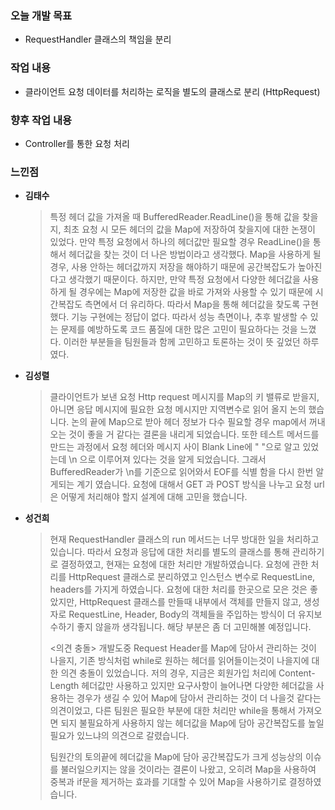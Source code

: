 ### 오늘 개발 목표
* RequestHandler 클래스의 책임을 분리

### 작업 내용
* 클라이언트 요청 데이터를 처리하는 로직을 별도의 클래스로 분리 (HttpRequest)

### 향후 작업 내용
* Controller를 통한 요청 처리

### 느낀점

* **김태수**

    > 특정 헤더 값을 가져올 때 BufferedReader.ReadLine()을 통해 값을 찾을지, 최초 요청 시 모든 헤더의 값을
    Map에 저장하여 찾을지에 대한 논쟁이 있었다. 만약 특정 요청에서 하나의 헤더값만 필요할 경우 ReadLine()을 통해서
    헤더값을 찾는 것이 더 나은 방법이라고 생각했다. Map을 사용하게 될 경우, 사용 안하는 헤더값까지 저장을 해야하기 때문에
    공간복잡도가 높아진다고 생각했기 때문이다. 하지만, 만약 특정 요청에서 다양한 헤더값을 사용하게 될 경우에는 Map에 저장한
    값을 바로 가져와 사용할 수 있기 때문에 시간복잡도 측면에서 더 유리하다. 따라서 Map을 통해 헤더값을 찾도록 구현했다.
    기능 구현에는 정답이 없다. 따라서 성능 측면이나, 추후 발생할 수 있는 문제를 예방하도록 코드 품질에 대한 많은 고민이
    필요하다는 것을 느꼈다. 이러한 부분들을 팀원들과 함께 고민하고 토론하는 것이 뜻 깊었던 하루였다.


* **김성렬**

    > 클라이언트가 보낸 요청 Http request 메시지를 Map의 키 밸류로 받을지, 아니면 응답 메시지에 필요한 요청 메시지만 지역변수로 읽어 올지 논의 했습니다.
    논의 끝에 Map으로 받아 헤더 정보가 다수 필요할 경우 map에서 꺼내오는 것이 좋을 거 같다는 결론을 내리게 되었습니다.
    또한 테스트 메서드를 만드는 과정에서 요청 헤더와 메시지 사이 Blank Line에 " "으로 알고 있었는데 \n 으로 이루어져 있다는 것을 알게 되었습니다.
    그래서 BufferedReader가 \n를 기준으로 읽어와서 EOF를 식별 함을 다시 한번 알게되는 계기 였습니다.
    요청에 대해서 GET 과 POST 방식을 나누고 요청 url은 어떻게 처리해야 할지 설계에 대해 고민을 했습니다.


* **성건희**
   
    > 현재 RequestHandler 클래스의 run 메서드는 너무 방대한 일을 처리하고 있습니다.
    > 따라서 요청과 응답에 대한 처리를 별도의 클래스를 통해 관리하기로 결정하였고,
    > 현재는 요청에 대한 처리만 개발하였습니다. 요청에 관한 처리를 HttpRequest 클래스로 분리하였고
    > 인스턴스 변수로 RequestLine, headers를 가지게 하였습니다. 요청에 대한 처리를 한곳으로 모은 것은 좋았지만, HttpRequest 클래스를 만들때 내부에서 객체를 만들지 않고, 생성자로 RequestLine, Header, Body의 객체들을 주입하는 방식이 더 유지보수하기 좋지 않을까 생각됩니다. 해당 부분은 좀 더 고민해볼 예정입니다.
    >
    > <의견 충돌>
    > 개발도중 Request Header를 Map에 담아서 관리하는 것이 나을지, 기존 방식처럼 while로 원하는 헤더를 읽어들이는것이 나을지에 대한 의견 충돌이 있었습니다. 저의 경우, 지금은 회원가입 처리에 Content-Length 헤더값만 사용하고 있지만 요구사항이 늘어나면 다양한 헤더값을 사용하는 경우가 생길 수 있어 Map에 담아서 관리하는 것이 더 나을것 같다는 의견이었고, 다른 팀원은 필요한 부분에 대한 처리만 while을 통해서 가져오면 되지 불필요하게 사용하지 않는 헤더값을 Map에 담아 공간복잡도를 높일 필요가 있느냐의 의견으로 갈렸습니다.
    >
    > 팀원간의 토의끝에 헤더값을 Map에 담아 공간복잡도가 크게 성능상의 이슈를 불러일으키지는 않을 것이라는 결론이 나왔고, 오히려 Map을 사용하여 중복과 if문을 제거하는 효과를 기대할 수 있어 Map을 사용하기로 결정하였습니다.
